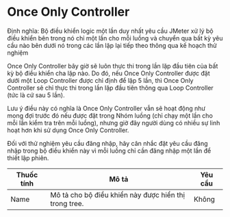 # Once Only Controller

Định nghĩa: Bộ điều khiển logic một lần duy nhất yêu cầu JMeter xử lý bộ điều khiển bên trong nó chỉ một lần cho mỗi luồng và chuyển qua bất kỳ yêu cầu nào bên dưới nó trong các lần lặp lại tiếp theo thông qua kế hoạch thử nghiệm

Once Only Controller bây giờ sẽ luôn thực thi trong lần lặp đầu tiên của bất kỳ bộ điều khiển cha lặp nào. Do đó, nếu Once Only Controller được đặt dưới một Loop Controller được chỉ định để lặp 5 lần, thì Once Only Controller sẽ chỉ thực thi trong lần lặp đầu tiên thông qua Loop Controller (tức là cứ sau 5 lần).

Lưu ý điều này có nghĩa là Once Only Controller vẫn sẽ hoạt động như mong đợi trước đó nếu được đặt trong Nhóm luồng (chỉ chạy một lần cho mỗi lần kiểm tra trên mỗi luồng), nhưng giờ đây người dùng có nhiều sự linh hoạt hơn khi sử dụng Once Only Controller.

Đối với thử nghiệm yêu cầu đăng nhập, hãy cân nhắc đặt yêu cầu đăng nhập trong bộ điều khiển này vì mỗi luồng chỉ cần đăng nhập một lần để thiết lập phiên.



| Thuốc tính | Mô tả                                                 | Yêu cầu |
| ---------- | ----------------------------------------------------- | ------- |
| Name       | Mô tả cho bộ điều khiển này được hiển thị trong tree. | Không   |
